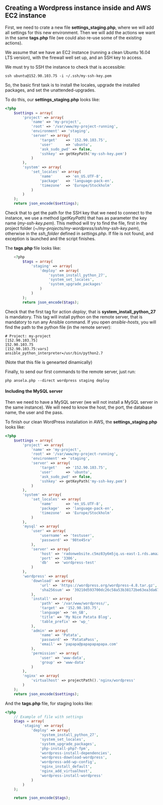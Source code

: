 ## Creating a Wordpress instance inside and AWS EC2 instance

First, we need to crate a new file **settings_staging.php**, where we will add all settings for this new environment. Then we will add the actions we want in the same **tags.php** file (we could also re-use some of the existing actions).

We assume that we have an EC2 instance (running a clean Ubuntu 16.04 LTS version), with the firewall well set up, and an SSH key to access.

We must try to SSH the instance to check that is accessible:
```
ssh ubuntu@152.90.103.75 -i ~/.ssh/my-ssh-key.pem
```

So, the basic first task is to install the locales, upgrade the installed packages, and set the unattended-upgrades.

To do this, our **settings_staging.php** looks like:
```php
<?php 
	$settings = array(
		'project' => array(
			'name' => 'my-project',
			'root' => '/var/www/my-project-running',
			'environment' => 'staging',
			'server' => array(
				'target'	=> '152.90.103.75',
				'user'		=> 'ubuntu',
				'ask_sudo_pwd' => false,
				'sshkey' => getKeyPath('my-ssh-key.pem')
			)
		),
		'system' => array(
			'set_locales' => array(
				'name'		=> 'en_US.UTF-8',
				'package' 	=> 'language-pack-en',
				'timezone'	=> 'Europe/Stockholm'
			)
		)
	);
	return json_encode($settings);
```

Check that to get the path for the SSH key that we need to connect to the instance, we use a method (*getKeyPath*) that has as parameter the key name (*my-ssh-key.pem*). This method will try to find the file, first in the project folder (*~/my-projects/my-wordpress/ssh/my-ssh-key.pem*), otherwise in the *ssh_folder* defined in *settings.php*. If file is not found, and exception is launched and the script finishes.

The **tags.php** file looks like:
```php
	<?php 
		$tags = array(
			'staging' => array(
				'deploy' => array(
					'system_install_python_27',
					'system_set_locales',
					'system_upgrade_packages'
				)
			)
		);
		return json_encode($tags);
```

Check that the first tag for action *deploy*, that is **system_install_python_27** is mandatory. This tag will install python on the remote server, that is mandatory to run any Ansible command. If you open *ansible-hosts*, you will find the path to the python file (in the remote server):
```
# Project: my-project
[152.90.103.75]
152.90.103.75
[152.90.103.75:vars]
ansible_python_interpreter=/usr/bin/python2.7
```
(Note that this file is genearted dinamically)

Finally, to send our first commands to the remote server, just run:
```
php ansela.php --direct wordpress staging deploy
```

#### Including the MySQL server

Then we need to have a MySQL server (we will not install a MySQL server in the same instance). We will need to know the host, the port, the database name, the user and the pass.

To finish our clean WordPress installation in AWS, the **settings_staging.php** looks like:

```php
<?php 
	$settings = array(
		'project' => array(
			'name' => 'my-project',
			'root' => '/var/www/my-project-running',
			'environment' => 'staging',
			'server' => array(
				'target'	=> '152.90.103.75',
				'user'		=> 'ubuntu',
				'ask_sudo_pwd' => false,
				'sshkey' => getKeyPath('my-ssh-key.pem')
			)
		),
		'system' => array(
			'set_locales' => array(
				'name'		=> 'en_US.UTF-8',
				'package' 	=> 'language-pack-en',
				'timezone'	=> 'Europe/Stockholm'
			)
		),
		'mysql' => array(
			'user' => array(
				'username' => 'testuser',
				'password' => '98te45ra'
			),
			'server' => array(
				'host' => 'radonwebsite.c5mz83y6m5jq.us-east-1.rds.amazonaws.com',
				'port' => '3306',
				'db'   => 'wordpress-test'
			)
		),
		'wordpress' => array(
			'download' => array(
				'url' => 'https://wordpress.org/wordpress-4.8.tar.gz',
				'sha256sum' => '39210d593700dc26c58a53b38172be63ea3da67020d80bb2cf34b396b732dd4d'
			),
			'install' => array(
				'path' => '/var/www/wordpress/',
				'target' => '152.90.103.75',
				'language' => 'en_GB',
				'title' => 'My Nice Patata Blog',
				'table_prefix' => 'wp_'
			),
			'admin' => array(
				'name' => 'Patata',
				'password' => 'PatataPass',
				'email' => 'papapa@papapapapapa.com'
			),
			'permission' => array(
				'user' => 'www-data',
				'group' => 'www-data'
			)
		),
		'nginx' => array(
			'virtualhost' => projectPath().'nginx/wordpress'
		)
	);
	return json_encode($settings);
```

And the **tags.php** file, for staging looks like:
```php
<?php 
	// Example of file with settings
	$tags = array(
		'staging' => array(
			'deploy' => array(
				'system_install_python_27',
				'system_set_locales',
				'system_upgrade_packages',
				'php-install-php7-fpm',
				'wordpress-install-dependencies',
				'wordpress-download-wordpress',
				'wordpress-add-wp-config',
				'nginx_install_default',
				'nginx_add_virtualhost',
				'wordpress-install-wordpress'
			)
		)
	);

	return json_encode($tags);
```



